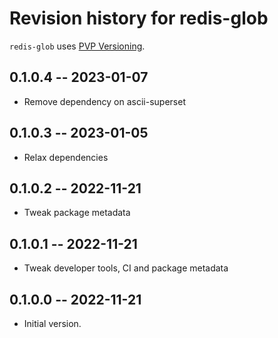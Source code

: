 # Revision history for redis-glob

`redis-glob` uses [PVP Versioning][1].

## 0.1.0.4 -- 2023-01-07

* Remove dependency on ascii-superset

## 0.1.0.3 -- 2023-01-05

* Relax dependencies

## 0.1.0.2 -- 2022-11-21

* Tweak package metadata

## 0.1.0.1 -- 2022-11-21

* Tweak developer tools, CI and package metadata


## 0.1.0.0 -- 2022-11-21

* Initial version.

[1]: https://pvp.haskell.org
